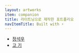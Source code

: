 ```yaml
---
layout: artworks
item: companion
title: 라이트닝으로 제작한 포트폴리오
navItemTitle: Built with ⚡️
---
```


- [정석우](https://seokwoochung.com)
- [고 기](https://koh-gi.com)